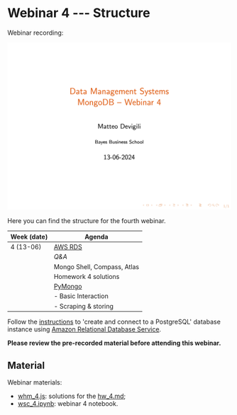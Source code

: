 # Webinar 4 --- Structure

Webinar recording:

![webinar-4](img/webinar4.png)

Here you can find the structure for the fourth webinar.

| **Week (date)** | **Agenda**                                           |
|-----------------|------------------------------------------------------|
| 4 (13-06)       | [AWS RDS](https://aws.amazon.com/rds/)               |
|                 | _Q&A_                                                |
|                 | Mongo Shell, Compass, Atlas                          |
|                 | Homework 4 solutions                                 |
|                 | [PyMongo](https://pymongo.readthedocs.io/en/stable/) |
|                 | - Basic Interaction                                  |
|                 | - Scraping & storing                                 |

Follow the [instructions](https://aws.amazon.com/getting-started/tutorials/create-connect-postgresql-db/) to 'create and connect to a PostgreSQL' database instance using
[Amazon Relational Database Service](https://aws.amazon.com/rds/).

**Please review the pre-recorded material before attending this webinar.**

## Material

Webinar materials:

* [whm_4.js](https://github.com/mattDevigili/dms-smm695/blob/master/week-4/webinar-4/whm_4.js): solutions for the [hw_4.md](https://mattdevigili.github.io/dms-smm695/week-4/hw_4.html);
* [wsc_4.ipynb](https://github.com/mattDevigili/dms-smm695/blob/master/week-4/webinar-4/wsc_4.ipynb): webinar 4 notebook.
